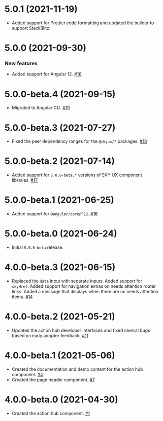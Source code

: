 # 5.0.1 (2021-11-19)

- Added support for Prettier code formatting and updated the builder to support StackBlitz. []()

# 5.0.0 (2021-09-30)

### New features

- Added support for Angular 12. [#16](https://github.com/blackbaud/skyux-pages/pull/16)

# 5.0.0-beta.4 (2021-09-15)

- Migrated to Angular CLI. [#19](https://github.com/blackbaud/skyux-pages/pull/19)

# 5.0.0-beta.3 (2021-07-27)

- Fixed the peer dependency ranges for the `@skyux/*` packages. [#18](https://github.com/blackbaud/skyux-pages/pull/18)

# 5.0.0-beta.2 (2021-07-14)

- Added support for `5.0.0-beta.*` versions of SKY UX component libraries. [#17](https://github.com/blackbaud/skyux-pages/pull/17)

# 5.0.0-beta.1 (2021-06-25)

- Added support for `@angular/core@^12`. [#16](https://github.com/blackbaud/skyux-pages/pull/16)

# 5.0.0-beta.0 (2021-06-24)

- Initial `5.0.0-beta` release.

# 4.0.0-beta.3 (2021-06-15)

- Replaced the `data` input with separate inputs. Added support for `skyHref`. Added support for navigation extras on needs attention router links. Added a message that displays when there are no needs attention items. [#14](https://github.com/blackbaud/skyux-pages/pull/14)

# 4.0.0-beta.2 (2021-05-21)

- Updated the action hub developer interfaces and fixed several bugs based on early adopter feedback. [#11](https://github.com/blackbaud/skyux-pages/pull/11)

# 4.0.0-beta.1 (2021-05-06)

- Created the documentation and demo content for the action hub component. [#4](https://github.com/blackbaud/skyux-pages/pull/4)
- Created the page header component. [#7](https://github.com/blackbaud/skyux-pages/pull/7)

# 4.0.0-beta.0 (2021-04-30)

- Created the action hub component. [#1](https://github.com/blackbaud/skyux-pages/pull/1)
